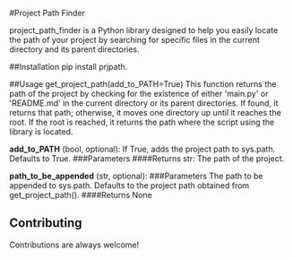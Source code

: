 #Project Path Finder

project_path_finder is a Python library designed to help you easily locate the path of your project by searching for specific files in the current directory and its parent directories.

##Installation
pip install prjpath.

##Usage
get_project_path(add_to_PATH=True)
This function returns the path of the project by checking for the existence of either 'main.py' or 'README.md' in the current directory or its parent directories. If found, it returns that path; otherwise, it moves one directory up until it reaches the root. If the root is reached, it returns the path where the script using the library is located.


**add_to_PATH** (bool, optional): If True, adds the project path to sys.path. Defaults to True.
###Parameters
####Returns
str: The path of the project.


**path_to_be_appended** (str, optional): 
###Parameters
The path to be appended to sys.path. Defaults to the project path obtained from get_project_path().
####Returns None


## Contributing  

Contributions are always welcome! 